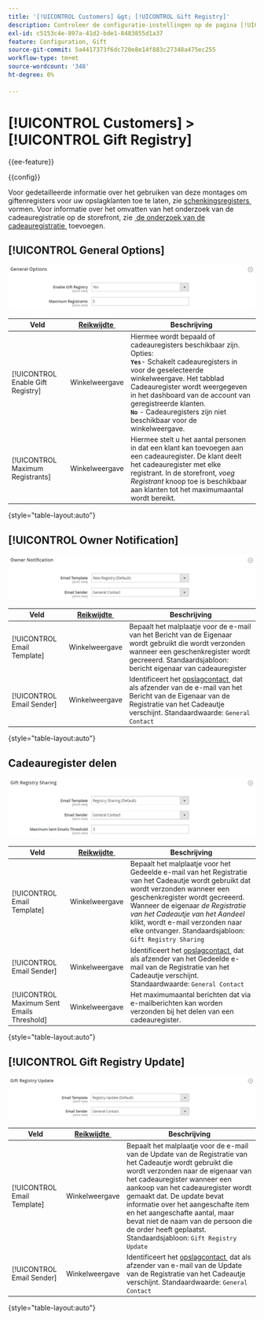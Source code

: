 ```yaml
---
title: '[!UICONTROL Customers] &gt; [!UICONTROL Gift Registry]'
description: Controleer de configuratie-instellingen op de pagina [!UICONTROL Customers] &gt; [!UICONTROL Gift Registry] van Commerce Admin.
exl-id: c5153c4e-897a-41d2-bde1-8483855d1a37
feature: Configuration, Gift
source-git-commit: 5a4417373f6dc720e8e14f883c27348a475ec255
workflow-type: tm+mt
source-wordcount: '348'
ht-degree: 0%

---
```


# [!UICONTROL Customers] > [!UICONTROL Gift Registry]

{{ee-feature}}

{{config}}

Voor gedetailleerde informatie over het gebruiken van deze montages om giftenregisters voor uw opslagklanten toe te laten, zie [&#x200B; schenkingsregisters &#x200B;](../../merchandising-promotions/gift-registry-configure.md) vormen. Voor informatie over het omvatten van het onderzoek van de cadeauregistratie op de storefront, zie [&#x200B; de onderzoek van de cadeauregistratie &#x200B;](../../merchandising-promotions/gift-registry-search.md) toevoegen.

## [!UICONTROL General Options]

![&#x200B; Algemene Opties &#x200B;](./assets/gift-registry-general-options.png)<!-- zoom -->

<!-- [General Options](https://experienceleague.adobe.com/nl/docs/commerce-admin/marketing/merchandising/gift-registry/gift-registry-configure) -->

| Veld | [&#x200B; Reikwijdte &#x200B;](../../getting-started/websites-stores-views.md#scope-settings) | Beschrijving |
|--- |--- |--- |
| [!UICONTROL Enable Gift Registry] | Winkelweergave | Hiermee wordt bepaald of cadeauregisters beschikbaar zijn. Opties: <br/>**`Yes`**- Schakelt cadeauregisters in voor de geselecteerde winkelweergave. Het tabblad Cadeauregister wordt weergegeven in het dashboard van de account van geregistreerde klanten.<br/>**`No`** - Cadeauregisters zijn niet beschikbaar voor de winkelweergave. |
| [!UICONTROL Maximum Registrants] | Winkelweergave | Hiermee stelt u het aantal personen in dat een klant kan toevoegen aan een cadeauregister. De klant deelt het cadeauregister met elke registrant. In de storefront, _voeg Registrant_ knoop toe is beschikbaar aan klanten tot het maximumaantal wordt bereikt. |

{style="table-layout:auto"}

## [!UICONTROL Owner Notification]

![&#x200B; Bericht van de Eigenaar &#x200B;](./assets/gift-registry-owner-notification.png)<!-- zoom -->

<!-- [Owner Notification](https://experienceleague.adobe.com/nl/docs/commerce-admin/marketing/merchandising/gift-registry/gift-registry-configure) -->

| Veld | [&#x200B; Reikwijdte &#x200B;](../../getting-started/websites-stores-views.md#scope-settings) | Beschrijving |
|--- |--- |--- |
| [!UICONTROL Email Template] | Winkelweergave | Bepaalt het malplaatje voor de e-mail van het Bericht van de Eigenaar wordt gebruikt die wordt verzonden wanneer een geschenkregister wordt gecreeerd. Standaardsjabloon: bericht eigenaar van cadeauregister |
| [!UICONTROL Email Sender] | Winkelweergave | Identificeert het [&#x200B; opslagcontact &#x200B;](../../getting-started/store-details.md#store-email-addresses) dat als afzender van de e-mail van het Bericht van de Eigenaar van de Registratie van het Cadeautje verschijnt. Standaardwaarde: `General Contact` |

{style="table-layout:auto"}

## Cadeauregister delen

![&#x200B; het Delen van het Registratie van het Cadeautje &#x200B;](./assets/gift-registry-gift-registry-sharing.png)<!-- zoom -->

<!-- Gift Registry Sharing](https://experienceleague.adobe.com/nl/docs/commerce-admin/marketing/merchandising/gift-registry/gift-registry-configure) -->

| Veld | [&#x200B; Reikwijdte &#x200B;](../../getting-started/websites-stores-views.md#scope-settings) | Beschrijving |
|--- |--- |--- |
| [!UICONTROL Email Template] | Winkelweergave | Bepaalt het malplaatje voor het Gedeelde e-mail van het Registratie van het Cadeautje wordt gebruikt dat wordt verzonden wanneer een geschenkregister wordt gecreeerd. Wanneer de eigenaar _de Registratie van het Cadeautje van het Aandeel_ klikt, wordt e-mail verzonden naar elke ontvanger. Standaardsjabloon: `Gift Registry Sharing` |
| [!UICONTROL Email Sender] | Winkelweergave | Identificeert het [&#x200B; opslagcontact &#x200B;](../../getting-started/store-details.md#store-email-addresses) dat als afzender van het Gedeelde e-mail van de Registratie van het Cadeautje verschijnt. Standaardwaarde: `General Contact` |
| [!UICONTROL Maximum Sent Emails Threshold] | Winkelweergave | Het maximumaantal berichten dat via e-mailberichten kan worden verzonden bij het delen van een cadeauregister. |

{style="table-layout:auto"}

## [!UICONTROL Gift Registry Update]

![&#x200B; Update van de Registratie van het Cadeautje &#x200B;](./assets/gift-registry-gift-registry-update.png)<!-- zoom -->

<!-- [Gift Registry Update](https://experienceleague.adobe.com/nl/docs/commerce-admin/marketing/merchandising/gift-registry/gift-registry-configure) -->

| Veld | [&#x200B; Reikwijdte &#x200B;](../../getting-started/websites-stores-views.md#scope-settings) | Beschrijving |
|--- |--- |--- |
| [!UICONTROL Email Template] | Winkelweergave | Bepaalt het malplaatje voor de e-mail van de Update van de Registratie van het Cadeautje wordt gebruikt die wordt verzonden naar de eigenaar van het cadeauregister wanneer een aankoop van het cadeauregister wordt gemaakt dat. De update bevat informatie over het aangeschafte item en het aangeschafte aantal, maar bevat niet de naam van de persoon die de order heeft geplaatst. Standaardsjabloon: `Gift Registry Update` |
| [!UICONTROL Email Sender] | Winkelweergave | Identificeert het [&#x200B; opslagcontact &#x200B;](../../getting-started/store-details.md#store-email-addresses) dat als afzender van e-mail van de Update van de Registratie van het Cadeautje verschijnt. Standaardwaarde: `General Contact` |

{style="table-layout:auto"}
